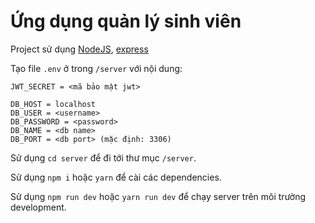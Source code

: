 # Ứng dụng quản lý sinh viên

Project sử dụng [NodeJS](https://nodejs.org/en/), [express](https://expressjs.com/)

Tạo file `.env` ở trong `/server` với nội dung:
```
JWT_SECRET = <mã bảo mật jwt>

DB_HOST = localhost
DB_USER = <username>
DB_PASSWORD = <password>
DB_NAME = <db name>
DB_PORT = <db port> (mặc định: 3306)
```

Sử dụng `cd server` để đi tới thư mục `/server`.

Sử dụng `npm i` hoặc `yarn` để cài các dependencies.

Sử dụng `npm run dev` hoặc `yarn run dev` để chạy server trên môi trường development.
